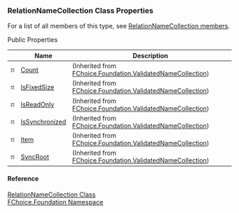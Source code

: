 ﻿### RelationNameCollection Class Properties

For a list of all members of this type, see [RelationNameCollection members](fcSDK~FChoice.Foundation.RelationNameCollection_members.md).

Public Properties

|   | Name | Description |
| --- | --- | --- |
| ![Public Property](dotnetimages/publicProperty.png) | [Count](fcSDK~FChoice.Foundation.ValidatedNameCollection~Count.md) | (Inherited from [FChoice.Foundation.ValidatedNameCollection](fcSDK~FChoice.Foundation.ValidatedNameCollection.md)) |
| ![Public Property](dotnetimages/publicProperty.png) | [IsFixedSize](fcSDK~FChoice.Foundation.ValidatedNameCollection~IsFixedSize.md) | (Inherited from [FChoice.Foundation.ValidatedNameCollection](fcSDK~FChoice.Foundation.ValidatedNameCollection.md)) |
| ![Public Property](dotnetimages/publicProperty.png) | [IsReadOnly](fcSDK~FChoice.Foundation.ValidatedNameCollection~IsReadOnly.md) | (Inherited from [FChoice.Foundation.ValidatedNameCollection](fcSDK~FChoice.Foundation.ValidatedNameCollection.md)) |
| ![Public Property](dotnetimages/publicProperty.png) | [IsSynchronized](fcSDK~FChoice.Foundation.ValidatedNameCollection~IsSynchronized.md) | (Inherited from [FChoice.Foundation.ValidatedNameCollection](fcSDK~FChoice.Foundation.ValidatedNameCollection.md)) |
| ![Public Property](dotnetimages/publicProperty.png) | [Item](fcSDK~FChoice.Foundation.ValidatedNameCollection~Item.md) | (Inherited from [FChoice.Foundation.ValidatedNameCollection](fcSDK~FChoice.Foundation.ValidatedNameCollection.md)) |
| ![Public Property](dotnetimages/publicProperty.png) | [SyncRoot](fcSDK~FChoice.Foundation.ValidatedNameCollection~SyncRoot.md) | (Inherited from [FChoice.Foundation.ValidatedNameCollection](fcSDK~FChoice.Foundation.ValidatedNameCollection.md)) |





#### Reference

[RelationNameCollection Class](fcSDK~FChoice.Foundation.RelationNameCollection.md)  
[FChoice.Foundation Namespace](fcSDK~FChoice.Foundation_namespace.md)
